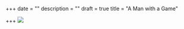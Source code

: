 +++
date = ""
description = ""
draft = true
title = "A Man with a Game"

+++
![](/uploads/tumblr_nkac491HIx1t5u0gko1_640.jpg)
